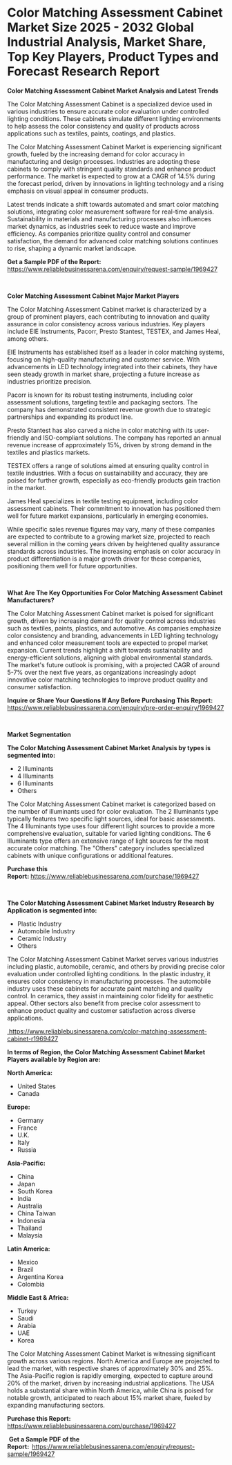 <p><h1>Color Matching Assessment Cabinet Market Size 2025 - 2032 Global Industrial Analysis, Market Share, Top Key Players, Product Types and Forecast Research Report</h1></p><p><strong>Color Matching Assessment Cabinet Market Analysis and Latest Trends</strong></p>
<p><p>The Color Matching Assessment Cabinet is a specialized device used in various industries to ensure accurate color evaluation under controlled lighting conditions. These cabinets simulate different lighting environments to help assess the color consistency and quality of products across applications such as textiles, paints, coatings, and plastics. </p><p>The Color Matching Assessment Cabinet Market is experiencing significant growth, fueled by the increasing demand for color accuracy in manufacturing and design processes. Industries are adopting these cabinets to comply with stringent quality standards and enhance product performance. The market is expected to grow at a CAGR of 14.5% during the forecast period, driven by innovations in lighting technology and a rising emphasis on visual appeal in consumer products. </p><p>Latest trends indicate a shift towards automated and smart color matching solutions, integrating color measurement software for real-time analysis. Sustainability in materials and manufacturing processes also influences market dynamics, as industries seek to reduce waste and improve efficiency. As companies prioritize quality control and consumer satisfaction, the demand for advanced color matching solutions continues to rise, shaping a dynamic market landscape.</p></p>
<p><strong>Get a Sample PDF of the Report:&nbsp;</strong> <a href="https://www.reliablebusinessarena.com/enquiry/request-sample/1969427?utm_campaign=2177&utm_medium=2&utm_source=Github&utm_content=ia&utm_term=12042025&utm_id=color-matching-assessment-cabinet">https://www.reliablebusinessarena.com/enquiry/request-sample/1969427</a></p>
<p>&nbsp;</p>
<p><strong>Color Matching Assessment Cabinet Major Market Players</strong></p>
<p><p>The Color Matching Assessment Cabinet market is characterized by a group of prominent players, each contributing to innovation and quality assurance in color consistency across various industries. Key players include EIE Instruments, Pacorr, Presto Stantest, TESTEX, and James Heal, among others.</p><p>EIE Instruments has established itself as a leader in color matching systems, focusing on high-quality manufacturing and customer service. With advancements in LED technology integrated into their cabinets, they have seen steady growth in market share, projecting a future increase as industries prioritize precision.</p><p>Pacorr is known for its robust testing instruments, including color assessment solutions, targeting textile and packaging sectors. The company has demonstrated consistent revenue growth due to strategic partnerships and expanding its product line.</p><p>Presto Stantest has also carved a niche in color matching with its user-friendly and ISO-compliant solutions. The company has reported an annual revenue increase of approximately 15%, driven by strong demand in the textiles and plastics markets.</p><p>TESTEX offers a range of solutions aimed at ensuring quality control in textile industries. With a focus on sustainability and accuracy, they are poised for further growth, especially as eco-friendly products gain traction in the market.</p><p>James Heal specializes in textile testing equipment, including color assessment cabinets. Their commitment to innovation has positioned them well for future market expansions, particularly in emerging economies.</p><p>While specific sales revenue figures may vary, many of these companies are expected to contribute to a growing market size, projected to reach several million in the coming years driven by heightened quality assurance standards across industries. The increasing emphasis on color accuracy in product differentiation is a major growth driver for these companies, positioning them well for future opportunities.</p></p>
<p>&nbsp;</p>
<p><strong>What Are The Key Opportunities For Color Matching Assessment Cabinet Manufacturers?</strong></p>
<p><p>The Color Matching Assessment Cabinet market is poised for significant growth, driven by increasing demand for quality control across industries such as textiles, paints, plastics, and automotive. As companies emphasize color consistency and branding, advancements in LED lighting technology and enhanced color measurement tools are expected to propel market expansion. Current trends highlight a shift towards sustainability and energy-efficient solutions, aligning with global environmental standards. The market's future outlook is promising, with a projected CAGR of around 5-7% over the next five years, as organizations increasingly adopt innovative color matching technologies to improve product quality and consumer satisfaction.</p></p>
<p><strong>Inquire or Share Your Questions If Any Before Purchasing This Report:</strong> <a href="https://www.reliablebusinessarena.com/enquiry/pre-order-enquiry/1969427?utm_campaign=2177&utm_medium=2&utm_source=Github&utm_content=ia&utm_term=12042025&utm_id=color-matching-assessment-cabinet">https://www.reliablebusinessarena.com/enquiry/pre-order-enquiry/1969427</a></p>
<p>&nbsp;</p>
<p><strong>Market Segmentation</strong></p>
<p><strong>The Color Matching Assessment Cabinet Market Analysis by types is segmented into:</strong></p>
<p><ul><li>2 Illuminants</li><li>4 Illuminants</li><li>6 Illuminants</li><li>Others</li></ul></p>
<p><p>The Color Matching Assessment Cabinet market is categorized based on the number of illuminants used for color evaluation. The 2 Illuminants type typically features two specific light sources, ideal for basic assessments. The 4 Illuminants type uses four different light sources to provide a more comprehensive evaluation, suitable for varied lighting conditions. The 6 Illuminants type offers an extensive range of light sources for the most accurate color matching. The "Others" category includes specialized cabinets with unique configurations or additional features.</p></p>
<p><strong>Purchase this Report:&nbsp;</strong><a href="https://www.reliablebusinessarena.com/purchase/1969427?utm_campaign=2177&utm_medium=2&utm_source=Github&utm_content=ia&utm_term=12042025&utm_id=color-matching-assessment-cabinet">https://www.reliablebusinessarena.com/purchase/1969427</a></p>
<p>&nbsp;</p>
<p><strong>The Color Matching Assessment Cabinet Market Industry Research by Application is segmented into:</strong></p>
<p><ul><li>Plastic Industry</li><li>Automobile Industry</li><li>Ceramic Industry</li><li>Others</li></ul></p>
<p><p>The Color Matching Assessment Cabinet Market serves various industries including plastic, automobile, ceramic, and others by providing precise color evaluation under controlled lighting conditions. In the plastic industry, it ensures color consistency in manufacturing processes. The automobile industry uses these cabinets for accurate paint matching and quality control. In ceramics, they assist in maintaining color fidelity for aesthetic appeal. Other sectors also benefit from precise color assessment to enhance product quality and customer satisfaction across diverse applications.</p></p>
<p><a href="https://www.reliablebusinessarena.com/color-matching-assessment-cabinet-r1969427?utm_campaign=2177&utm_medium=2&utm_source=Github&utm_content=ia&utm_term=12042025&utm_id=color-matching-assessment-cabinet">&nbsp;https://www.reliablebusinessarena.com/color-matching-assessment-cabinet-r1969427</a></p>
<p><strong>In terms of Region, the Color Matching Assessment Cabinet Market Players available by Region are:</strong></p>
<p>
    <p> <strong> North America: </strong>
        <ul>
            <li>United States</li>
            <li>Canada</li>
        </ul>
        </p> 
    <p> <strong> Europe: </strong>
        <ul>
            <li>Germany</li>
            <li>France</li>
            <li>U.K.</li>
            <li>Italy</li>
            <li>Russia</li>
        </ul>
        </p> 
    <p> <strong> Asia-Pacific: </strong>
        <ul>
            <li>China</li>
            <li>Japan</li>
            <li>South Korea</li>
            <li>India</li>
            <li>Australia</li>
            <li>China Taiwan</li>
            <li>Indonesia</li>
            <li>Thailand</li>
            <li>Malaysia</li>
        </ul>
        </p> 
    <p> <strong> Latin America: </strong>
        <ul>
            <li>Mexico</li>
            <li>Brazil</li>
            <li>Argentina Korea</li>
            <li>Colombia</li>
        </ul>
        </p> 
    <p> <strong> Middle East & Africa: </strong>
        <ul>
            <li>Turkey</li>
            <li>Saudi</li>
            <li>Arabia</li>
            <li>UAE</li>
            <li>Korea</li>
        </ul>
    </p>
    </p>
<p><p>The Color Matching Assessment Cabinet Market is witnessing significant growth across various regions. North America and Europe are projected to lead the market, with respective shares of approximately 30% and 25%. The Asia-Pacific region is rapidly emerging, expected to capture around 20% of the market, driven by increasing industrial applications. The USA holds a substantial share within North America, while China is poised for notable growth, anticipated to reach about 15% market share, fueled by expanding manufacturing sectors.</p></p>
<p><strong>Purchase this Report: </strong><a href="https://www.reliablebusinessarena.com/purchase/1969427?utm_campaign=2177&utm_medium=2&utm_source=Github&utm_content=ia&utm_term=12042025&utm_id=color-matching-assessment-cabinet">https://www.reliablebusinessarena.com/purchase/1969427</a></p>
<p>&nbsp;<strong>Get a Sample PDF of the Report:&nbsp;&nbsp;</strong><a href="https://www.reliablebusinessarena.com/enquiry/request-sample/1969427?utm_campaign=2177&utm_medium=2&utm_source=Github&utm_content=ia&utm_term=12042025&utm_id=color-matching-assessment-cabinet">https://www.reliablebusinessarena.com/enquiry/request-sample/1969427</a></p>
<p><strong></strong></p>
<p><p></p><p></p><p></p></p>